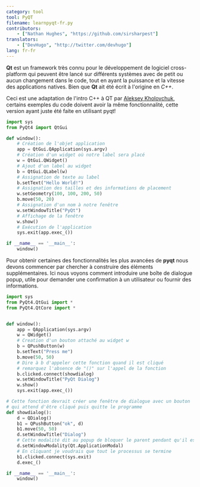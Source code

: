 ```yaml
---
category: tool
tool: PyQT
filename: learnpyqt-fr.py
contributors:
    - ["Nathan Hughes", "https://github.com/sirsharpest"]
translators:
    - ["DevHugo", "http://twitter.com/devhugo"]
lang: fr-fr
---
```


**Qt** est un framework très connu pour le développement de logiciel cross-platform qui peuvent être lancé sur différents systèmes avec de petit ou aucun changement dans le code, tout en ayant la puissance et la vitesse des applications natives. Bien que **Qt** ait été écrit à l'origine en *C++*.


Ceci est une adaptation de l'intro C++ à QT par [Aleksey Kholovchuk](https://github.com/vortexxx192
), certains exemples du code doivent avoir la même fonctionnalité,
cette version ayant juste été faite en utilisant pyqt!

```python
import sys
from PyQt4 import QtGui

def window():
	# Création de l'objet application
    app = QtGui.QApplication(sys.argv)
	# Création d'un widget où notre label sera placé
    w = QtGui.QWidget()
	# Ajout d'un label au widget
    b = QtGui.QLabel(w)
	# Assignation de texte au label
    b.setText("Hello World!")
	# Assignation des tailles et des informations de placement
    w.setGeometry(100, 100, 200, 50)
    b.move(50, 20)
	# Assignation d'un nom à notre fenêtre
    w.setWindowTitle("PyQt")
	# Affichage de la fenêtre
    w.show()
	# Exécution de l'application
    sys.exit(app.exec_())

if __name__ == '__main__':
    window()

```

Pour obtenir certaines des fonctionnalités les plus avancées de **pyqt** nous devons commencer par chercher à construire des éléments supplémentaires.
Ici nous voyons comment introduire une boîte de dialogue popup, utile pour demander une confirmation à un utilisateur ou fournir des informations.

```python
import sys
from PyQt4.QtGui import *
from PyQt4.QtCore import *


def window():
    app = QApplication(sys.argv)
    w = QWidget()
    # Creation d'un bouton attaché au widget w
    b = QPushButton(w)
    b.setText("Press me")
    b.move(50, 50)
    # Dire à b d'appeler cette fonction quand il est cliqué
    # remarquez l'absence de "()" sur l'appel de la fonction
    b.clicked.connect(showdialog)
    w.setWindowTitle("PyQt Dialog")
    w.show()
    sys.exit(app.exec_())

# Cette fonction devrait créer une fenêtre de dialogue avec un bouton
# qui attend d'être cliqué puis quitte le programme
def showdialog():
    d = QDialog()
    b1 = QPushButton("ok", d)
    b1.move(50, 50)
    d.setWindowTitle("Dialog")
    # Cette modalité dit au popup de bloquer le parent pendant qu'il est actif
    d.setWindowModality(Qt.ApplicationModal)
    # En cliquant je voudrais que tout le processus se termine
    b1.clicked.connect(sys.exit)
    d.exec_()

if __name__ == '__main__':
    window()
```
